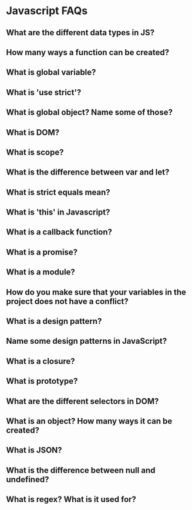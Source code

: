 # Javascript FAQs

## What are the different data types in JS?
## How many ways a function can be created?
## What is global variable?
## What is 'use strict'?
## What is global object? Name some of those?
## What is DOM?
## What is scope?
## What is the difference between var and let?
## What is strict equals mean?
## What is 'this' in Javascript?
## What is a callback function?
## What is a promise?
## What is a module?
## How do you make sure that your variables in the project does not have a conflict?
## What is a design pattern?
## Name some design patterns in JavaScript?
## What is a closure?
## What is prototype?
## What are the different selectors in DOM?  
## What is an object? How many ways it can be created?
## What is JSON?
## What is the difference between null and undefined?
## What is regex? What is it used for?
